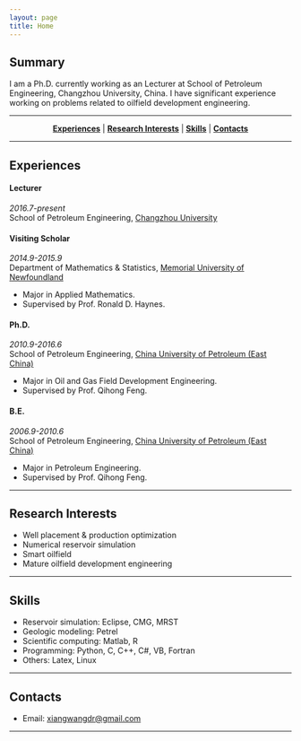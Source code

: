 ```yaml
---
layout: page
title: Home
---
```


## Summary

I am a Ph.D. currently working as an Lecturer at School of Petroleum Engineering, Changzhou University, China. I have significant experience working on problems related to oilfield development engineering.  

---

<p align="center">
    <b><a href="#experiences">Experiences</a></b>
    |
    <b><a href="#research-interests">Research Interests</a></b>
	|
    <b><a href="#skills">Skills</a></b>
	|
    <b><a href="#contacts">Contacts</a></b>
</p>

---

## Experiences

#### Lecturer

_2016.7-present_     
School of Petroleum Engineering, [Changzhou University](http://www.cczu.edu.cn)    

#### Visiting Scholar

_2014.9-2015.9_      
Department of Mathematics & Statistics, [Memorial University of Newfoundland](http://www.mun.ca)     
   	
* Major in Applied Mathematics.
* Supervised by Prof. Ronald D. Haynes.

#### Ph.D.

_2010.9-2016.6_    
School of Petroleum Engineering, [China University of Petroleum (East China)](http://www.upc.edu.cn)    

* Major in Oil and Gas Field Development Engineering.
* Supervised by Prof. Qihong Feng.

#### B.E.

_2006.9-2010.6_    
School of Petroleum Engineering, [China University of Petroleum (East China)](http://www.upc.edu.cn)    

* Major in Petroleum Engineering.
* Supervised by Prof. Qihong Feng.

---

## Research Interests

* Well placement & production optimization
* Numerical reservoir simulation
* Smart oilfield
* Mature oilfield development engineering

---

## Skills

* Reservoir simulation: Eclipse, CMG, MRST
* Geologic modeling: Petrel
* Scientific computing: Matlab, R
* Programming: Python, C, C++, C#, VB, Fortran
* Others: Latex, Linux

---

## Contacts

* Email: <xiangwangdr@gmail.com>

---
